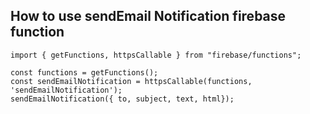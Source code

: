 ## How to use sendEmail Notification firebase function

```[javascript]
import { getFunctions, httpsCallable } from "firebase/functions";

const functions = getFunctions();
const sendEmailNotification = httpsCallable(functions, 'sendEmailNotification');
sendEmailNotification({ to, subject, text, html});
```